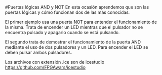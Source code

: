﻿#Puertas lógicas AND y NOT
En esta ocasión aprendemos que son las puertas lógicas y cómo funcionan dos de las más conocidas.

El primer ejemplo usa una puerta NOT para entender el funcionamiento de la misma. Trata de encender un LED mientras que el pulsador no se encuentra pulsado y apagarlo cuando se está pulsando. 

El segundo trata de demostrar el funcionamiento de la puerta AND mediante el uso de dos pulsadores y un LED. Para encender el LED se deben pulsar ambos pulsadores.


Los archivos con extensión .ice son de Icestudio https://github.com/FPGAwars/icestudio

